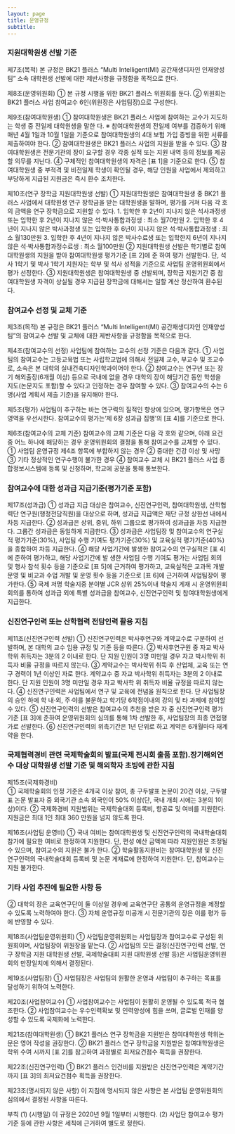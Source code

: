 ```yaml
---
layout: page
title: 운영규정
subtitle:
---
```


### 지원대학원생 선발 기준

제7조(목적) 본 규정은 BK21 플러스 “Multi Intelligent(MI) 공간재생디자인 인재양성팀” 소속 대학원생 선발에 대한 제반사항을 규정함을 목적으로 한다.

제8조(운영위원회)
  ① 본 규정 시행을 위한 BK21 플러스 위원회를 둔다.
  ② 위원회는 BK21 플러스 사업 참여교수 6인(위원장은 사업팀장)으로 구성한다.

제9조(참여대학원생) 
  ① 참여대학원생은 BK21 플러스 사업에 참여하는 교수가 지도하는 학생 중 전일제 대학원생을 말한
     다.
  ※ 참여대학원생의 전일제 여부를 검증하기 위해 매년 4월 1일과 10월 1일을 기준으로 참여대학원생의 4대 보험 가입 증빙을 위한 서류를 제출하여야 한다.
  ② 참여대학원생은 BK21 플러스 사업의 지원을 받을 수 있다.
  ③ 참여대학원생은 전문기관의 장이 요구할 경우 각종 실적 또는 지원 내역 등의 정보를 제공할 의무를 지닌다.
  ④ 구체적인 참여대학원생의 자격은 [표 1]을 기준으로 한다.
  ⑤ 참여대학원생 중 부적격 및 비전일제 학생이 확인될 경우, 해당 인원을 사업에서 제외하고 부당하게 지급된 지원금은 즉시 환수 조치한다.

제10조(연구 장학금 지원대학원생 선발)
  ① 지원대학원생은 참여대학원생 중 BK21 플러스 사업에서 대학원생 연구 장학금을 받는 대학원생을 말하며, 평가를 거쳐 다음 각 호의 금액을 연구 장학금으로 지원할 수 있다.
    1. 입학한 후 2년이 지나지 않은 석사과정생 또는 입학한 후 2년이 지나지 않은 석⋅박사통합과정생 : 최소 월70만원
    2. 입학한 후 4년이 지나지 않은 박사과정생 또는 입학한 후 6년이 지나지 않은 석⋅박사통합과정생 : 최소 월130만원
    3. 입학한 후 4년이 지나지 않은 박사수료생 또는 입학한지 6년이 지나지 않은 석⋅박사통합과정수료생 : 최소 월100만원
  ② 지원대학원생 선발은 학기별로 참여대학원생의 지원을 받아 참여대학원생 평가기준 [표 2]에 준
     하여 평가 선발한다. 단, 석사 1학기 및 박사 1학기 지원자는 학부 및 석사 성적을 기준으로 사업팀 운영위원회에서 평가 선정한다.
  ③ 지원대학원생은 참여대학원생 중 선발되며, 장학금 지원기간 중 참여대학원생 자격이 상실될 경우 지급된 장학금에 대해서는 일할 계산 정산하여 환수된다.


### 참여교수 선정 및 교체 기준 

제3조(목적) 본 규정은 BK21 플러스 “Multi Intelligent(MI) 공간재생디자인 인재양성팀”의 참여교수 선발 및 교체에 대한 제반사항을 규정함을 목적으로 한다.

제4조(참여교수의 선정) 사업팀에 참여하는 교수의 선정 기준은 다음과 같다.
  ① 사업팀의 참여교수는 고등교육법 또는 사립학교법에 의해서 전일제 교수, 부교수 및 조교수로, 소속은 본 대학의 실내건축디자인학과이어야 한다.
  ② 참여교수는 연구년 또는 장기 해외출장(6개월 이상) 등으로 국내에 없을 경우 대학의 장이 해당기간 동안 학생을 지도(논문지도 포함)할 수 있다고 인정하는 경우 참여할 수 있다.
  ③ 참여교수의 수는 6명(사업 계획서 제출 기준)을 유지해야 한다.

제5조(평가) 사업팀이 추구하는 바는 연구력의 질적인 향상에 있으며, 평가항목은 연구영역을 우선시한다. 참여교수의 평가는‘제 6장 성과급 집행’의 [표 4]를 기준으로 한다.

제6조(참여교수의 교체 기준) 참여교수의 교체 기준은 다음 각 호와 같으며, 아래 요건 중 어느 하나에 해당하는 경우 운영위원회의 결정을 통해 참여교수를 교체할 수 있다.
  ① 사업팀 운영규정 제4조 항목에 부합하지 않는 경우
  ② 중대한 건강 이상 및 사망
  ③ 기타 정상적인 연구수행이 불가한 경우
  ④ 참여교수 교체 시 BK21 플러스 사업 종합정보시스템에 등록 및 신청하며, 학교에 공문을 통해 통보한다.
     

### 참여교수에 대한 성과급 지급기준(평가기준 포함)

제17조(성과급)
  ① 성과급 지급 대상은 참여교수, 신진연구인력, 참여대학원생, 산학협력단 연구원(행정전담직원)을 대상으로 하며, 성과급 지급액은 재단 규정 상한선 내에서 차등 지급한다.
  ② 성과급은 상위, 중위, 하위 그룹으로 평가하여 성과급을 차등 지급한다. 그룹간 성과급은 동일하게 지급한다.
  ③ 성과급은 사업팀장 및 참여교수의 연구실적 평가기준(30%), 사업팀 수행 기여도 평가기준(30%) 및 교육실적 평가기준(40%)을 종합하여 차등 지급한다.
  ④ 해당 사업기간에 발생한 참여교수의 연구실적은 [표 4]에 준하여 평가하고, 해당 사업기간에 발
     생한 사업팀 수행 기여도 평가는 사업팀 회의 및 행사 참석 횟수 등을 기준으로 [표 5]에 근거하여 평가하고, 
     교육실적은 교과목 개발 문영 및 비교과 수업 개발 및 운영 횟수 등을 기준으로 [표 6]에 근거하여 사업팀장이 평가한다.
  ⑤ 국제 저명 학술지중 분야별 JCR 상위 25%이내 학술지  게재 시 운영위원회 회의를 통하여 성과급 외에 특별 성과급을 참여교수, 신진연구인력 및 참여대학원생에게 지급한다.


### 신진연구인력 또는 산학협력 전담인력 활용 지침

제11조(신진연구인력 선발)
  ① 신진연구인력은 박사후연구와 계약교수로 구분하여 선발하며, 본 대학의 교수 임용 규정 및 기준 등을 따른다. 
  ② 박사후연구원 중 자교 박사학위 취득자는 3분의 2 이내로 한다. 단 지원 인원이 3명 미만일 경우
     자교 박사학위 취득자 비율 규정을 따르지 않는다.
  ③ 계약교수는 박사학위 취득 후 산업체, 교육 또는 연구 경력이 1년 이상인 자로 한다. 계약교수 중 자교 박사학위 취득자는 3분의 2 이내로 한다. 단 지원 인원이 3명 미만일 경우 자교 박사학
     위 취득자 비율 규정을 따르지 않는다.
  ④ 신진연구인력은 사업팀에서 연구 및 교육에 전념을 원칙으로 한다. 단 사업팀장의 승인 하에 학 내·외, 주·야를 불문하고 학기당 6학점이내의 강의 및 타 과제에 참여할 수 있다.
  ⑤ 신진연구인력의 선발은 참여교수의 추천을 받은 자 중 신진연구인력 평가기준 [표 3]에 준하여 운영위원회의 심의를 통해 1차 선발한 후, 사업팀장의 최종 면접평가로 선발한다.
  ⑥ 신진연구인력의 위촉기간은 1년 단위로 하고 계약은 6개월마다 재계약을 한다.
  

### 국제협력경비 관련 국제학술회의 발표(국제 전시회 출품 포함)․장기해외연수 대상 대학원생 선발 기준 및 해외학자 초빙에 관한 지침

제15조(국제화경비)  
  ① 국제학술회의 인정 기준은 4개국 이상 참여, 총 구두발표 논문이 20건 이상, 구두발표 논문 발표자 중 외국기관 소속 외국인이 50% 이상(단, 국내 개최 시에는 3분의 1이상)이다.
  ② 국제화경비 지원범위는 국제학술대회 등록비, 항공료 및 여비를 지원한다. 지원금은 최대 1인 최대 360 만원을 넘지 않도록 한다.

제16조(사업팀 운영비)
  ① 국내 여비는 참여대학원생 및 신진연구인력의 국내학술대회참가에 필요한 여비로 한정하여 지원한다. 단, 편성 예산 금액에 따라 지원인원은 조정될 수 있으며, 참여교수의 지원은 불가 한다.
  ② 학술활동지원비는 참여대학원생 및 신진연구인력의 국내학술대회 등록비 및 논문 게재료에 한정하여 지원한다. 단, 참여교수는 지원 불가한다.
    

### 기타 사업 추진에 필요한 사항 등
② 대학의 장은 교육연구단이 둘 이상일 경우에 교육연구단 공통의 운영규정을 제정할 수 있도록 노력하여야 한다.
③ 자체 운영규정 미공개 시 전문기관의 장은 이를 평가 등에 반영할 수 있다.

제18조(사업팀운영위원회) 
  ① 사업팀운영위원회는 사업팀장과 참여교수로 구성된 위원회이며, 사업팀장이 위원장을 맡는다.
  ② 사업팀의 모든 결정(신진연구인력 선발, 연구 장학금 지원 대학원생 선발, 국제학술대회 지원 대학원생 선발 등)은 사업팀운영위원회의 만장일치에 의해서 결정된다.
  
제19조(사업팀장) 
  ① 사업팀장은 사업팀의 원활한 운영과 사업팀이 추구하는 목표를 달성하기 위하여 노력한다.
  
제20조(사업참여교수) 
  ① 사업참여교수는 사업팀이 원활히 운영될 수 있도록 적극 협조한다.
  ② 사업참여교수는 우수인력확보 및 인력양성에 힘을 쓰며, 글로벌 인재를 양성할 수 있도록 국제화에 노력한다.
  
제21조(참여대학원생)
  ① BK21 플러스 연구 장학금을 지원받은 참여대학원생 학위논문은 영어 작성을 권장한다.
  ② BK21 플러스 연구 장학금을 지원받은 참여대학원생은 학위 수여 시까지 [표 2]를 참고하여 과정별로 최저요건점수 획득을 권장한다.
  
제22조(신진연구인력) 
  ① BK21 플러스 인건비를 지원받은 신진연구인력은 계약기간까지 [표 3]의 최저요건점수 획득을 권장한다.
  
제23조(명시되지 않은 사항) 이 지침에 명시되지 않은 사항은 본 사업팀 운영위원회의 심의에서 결정된 사항을 따른다.


부칙 
(1) (시행일) 이 규정은 2020년 9월 1일부터 시행한다.
(2) 사업단 참여교수 평가기준 등에 관한 사항은 세칙에 근거하여 별도로 정한다. 

